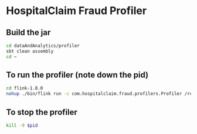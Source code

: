 # HospitalClaim Fraud Profiler

## Build the jar

```bash
cd dataAndAnalytics/profiler
sbt clean assembly
cd ~
```

## To run the profiler (note down the pid)
```bash
cd flink-1.8.0
nohup ./bin/flink run -c com.hospitalclaim.fraud.profilers.Profiler /root/dataAndAnalytics/profiler/target/scala-2.11/hospital-claim-fraud-profiler-assembly-0.1.0-SNAPSHOT.jar --config /root/dataAndAnalytics/profiler/src/main/resources/hospital-claim-fraud-profiler.properties > /root/nohup_flink_profiler.out&
```

## To stop the profiler
```bash
kill -9 $pid
```





